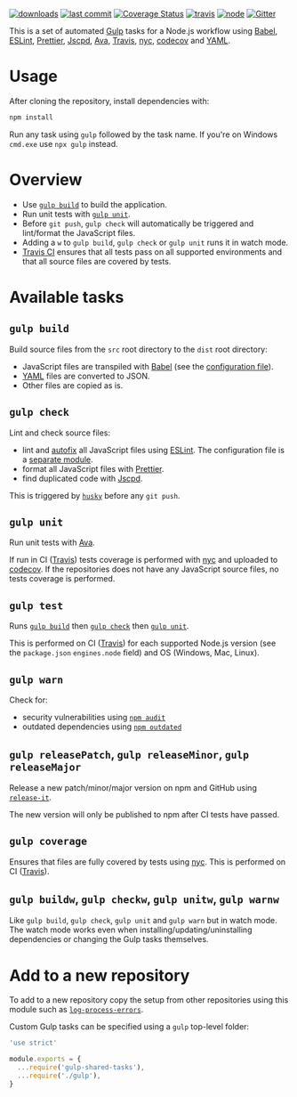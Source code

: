 [![downloads](https://img.shields.io/npm/dt/gulp-shared-tasks.svg?logo=npm)](https://www.npmjs.com/package/gulp-shared-tasks) [![last commit](https://img.shields.io/github/last-commit/ehmicky/gulp-shared-tasks.svg?logo=github&logoColor=white)](https://github.com/ehmicky/gulp-shared-tasks/graphs/contributors) [![Coverage Status](https://img.shields.io/codecov/c/github/ehmicky/gulp-shared-tasks.svg?label=test%20coverage&logo=codecov)](https://codecov.io/gh/ehmicky/gulp-shared-tasks) [![travis](https://img.shields.io/travis/ehmicky/gulp-shared-tasks/master.svg?logo=travis)](https://travis-ci.org/ehmicky/gulp-shared-tasks/builds) [![node](https://img.shields.io/node/v/gulp-shared-tasks.svg?logo=node.js)](#) [![Gitter](https://img.shields.io/gitter/room/ehmicky/gulp-shared-tasks.svg?logo=gitter)](https://gitter.im/ehmicky/gulp-shared-tasks)

This is a set of automated [Gulp](https://gulpjs.com/) tasks for a Node.js
workflow using
[Babel](https://babeljs.io/),
[ESLint](https://eslint.org/),
[Prettier](https://prettier.io/),
[Jscpd](https://github.com/kucherenko/jscpd),
[Ava](https://github.com/avajs/ava),
[Travis](https://travis-ci.org/),
[nyc](https://github.com/istanbuljs/nyc),
[codecov](https://codecov.io/) and
[YAML](https://en.wikipedia.org/wiki/YAML).

# Usage

After cloning the repository, install dependencies with:

```bash
npm install
```

Run any task using `gulp` followed by the task name. If you're on Windows
`cmd.exe` use `npx gulp` instead.

# Overview

- Use [`gulp build`](#gulpbuild) to build the application.
- Run unit tests with [`gulp unit`](#gulpunit).
- Before `git push`, `gulp check` will automatically be triggered and
  lint/format the JavaScript files.
- Adding a `w` to `gulp build`, `gulp check` or `gulp unit` runs it in watch
  mode.
- [Travis CI](https://travis-ci.org/) ensures that all tests pass on all
  supported environments and that all source files are covered by tests.

# Available tasks

## `gulp build`

Build source files from the `src` root directory to the `dist` root directory:

- JavaScript files are transpiled with [Babel](https://babeljs.io/) (see the
  [configuration file](.babelrc.js)).
- [YAML](https://en.wikipedia.org/wiki/YAML) files are converted to JSON.
- Other files are copied as is.

## `gulp check`

Lint and check source files:

- lint and
  [autofix](https://eslint.org/docs/user-guide/command-line-interface#fixing-problems)
  all JavaScript files using [ESLint](https://eslint.org/). The configuration
  file is a
  [separate module](https://github.com/ehmicky/eslint-config-standard-prettier-fp).
- format all JavaScript files with [Prettier](https://prettier.io/).
- find duplicated code with [Jscpd](https://github.com/kucherenko/jscpd).

This is triggered by [`husky`](https://github.com/typicode/husky) before any
`git push`.

## `gulp unit`

Run unit tests with [Ava](https://github.com/avajs/ava).

If run in CI ([Travis](https://travis-ci.org/)) tests coverage is performed with
[nyc](https://github.com/istanbuljs/nyc) and uploaded to
[codecov](https://codecov.io/). If the repositories does not have any JavaScript
source files, no tests coverage is performed.

## `gulp test`

Runs [`gulp build`](#gulpbuild) then [`gulp check`](#gulpcheck) then
[`gulp unit`](#gulpunit).

This is performed on CI ([Travis](https://travis-ci.org/)) for each supported
Node.js version (see the `package.json` `engines.node` field) and OS (Windows,
Mac, Linux).

## `gulp warn`

Check for:

- security vulnerabilities using
  [`npm audit`](https://docs.npmjs.com/cli/audit)
- outdated dependencies using
  [`npm outdated`](https://docs.npmjs.com/cli/outdated)

## `gulp releasePatch`, `gulp releaseMinor`, `gulp releaseMajor`

Release a new patch/minor/major version on npm and GitHub using
[`release-it`](https://github.com/webpro/release-it).

The new version will only be published to npm after CI tests have passed.

## `gulp coverage`

Ensures that files are fully covered by tests using
[nyc](https://github.com/istanbuljs/nyc). This is performed on CI
([Travis](https://travis-ci.org/)).

## `gulp buildw`, `gulp checkw`, `gulp unitw`, `gulp warnw`

Like `gulp build`, `gulp check`, `gulp unit` and `gulp warn` but in watch mode.
The watch mode works even when installing/updating/uninstalling dependencies or
changing the Gulp tasks themselves.

# Add to a new repository

To add to a new repository copy the setup from other repositories using this
module such as
[`log-process-errors`](https://github.com/ehmicky/log-process-errors).

Custom Gulp tasks can be specified using a `gulp` top-level folder:

<!-- eslint-disable node/no-unpublished-require -->

```js
'use strict'

module.exports = {
  ...require('gulp-shared-tasks'),
  ...require('./gulp'),
}
```
